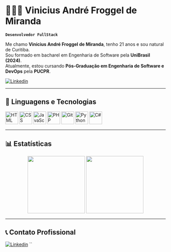 # 👨🏻‍💻 Vinicius André Froggel de Miranda

**`Desenvolvedor FullStack`**

Me chamo **Vinicius André Froggel de Miranda**, tenho 21 anos e sou natural de Curitiba.  
Sou formado em bacharel em Engenharia de Software pela **UniBrasil (2024)**.  
Atualmente, estou cursando **Pós-Graduação em Engenharia de Software e DevOps** pela **PUCPR**.

[![Linkedin](https://img.shields.io/badge/LinkedIn-11%20conexões-blue?style=for-the-badge&logo=linkedin&logoColor=white)](https://www.linkedin.com/in/viniciusfroggel/)

---

## 🔧 Linguagens e Tecnologias

<p align="left">
  <img src="https://cdn.jsdelivr.net/gh/devicons/devicon/icons/html5/html5-original.svg" width="40" alt="HTML"/>
  <img src="https://cdn.jsdelivr.net/gh/devicons/devicon/icons/css3/css3-original.svg" width="40" alt="CSS"/>
  <img src="https://cdn.jsdelivr.net/gh/devicons/devicon/icons/javascript/javascript-original.svg" width="40" alt="JavaScript"/>
  <img src="https://cdn.jsdelivr.net/gh/devicons/devicon/icons/php/php-original.svg" width="40" alt="PHP"/>
  <img src="https://cdn.jsdelivr.net/gh/devicons/devicon/icons/git/git-original.svg" width="40" alt="Git"/>
  <img src="https://cdn.jsdelivr.net/gh/devicons/devicon/icons/python/python-original.svg" width="40" alt="Python"/>
  <img src="https://cdn.jsdelivr.net/gh/devicons/devicon/icons/csharp/csharp-original.svg" width="40" alt="C#"/>
</p>

---

## 📊 Estatísticas

<div align="center">

<img height="180em" src="https://github-readme-stats.vercel.app/api?username=ViniciusFroggel&show_icons=true&theme=tokyonight&locale=pt-br&custom_title=Estatísticas" />

<img height="180em" src="https://github-readme-stats.vercel.app/api/top-langs/?username=ViniciusFroggel&theme=tokyonight&layout=compact&custom_title=Tecnologias" />

</div>

---

## 📞 Contato Profissional

[![Linkedin](https://img.shields.io/badge/LinkedIn-VINICIUS%20FROGGEL-0e76a8?style=for-the-badge&logo=linkedin&logoColor=white)](https://www.linkedin.com/in/viniciusfroggel/)
``
